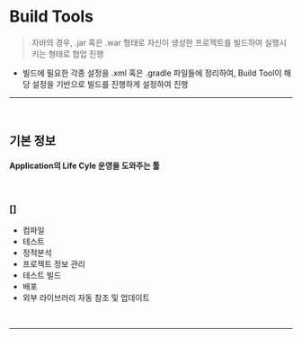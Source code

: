 # Build Tools
> 자바의 경우, .jar 혹은 .war 형태로 자신이 생성한 프로젝트를 빌드하여 실행시키는 형태로 협업 진행
* 빌드에 필요한 각종 설정을 .xml 혹은 .gradle 파일들에 정리하여, Build Tool이 해당 설정을 기반으로 빌드를 진행하게 설정하여 진행

<hr>
<br>

## 기본 정보
#### Application의 Life Cyle 운영을 도와주는 툴

<br>

### []
* 컴파일
* 테스트
* 정적분석
* 프로젝트 정보 관리
* 테스트 빌드
* 배포
* 외부 라이브러리 자동 참조 및 업데이트

<br>
<hr>
<br>
